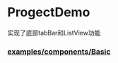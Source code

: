 # ProgectDemo
实现了底部tabBar和ListView功能

### [examples/components/Basic](https://github.com/Adision/ProgectDemo/QQ20180516-094528-HD.gif)

